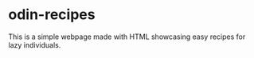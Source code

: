 # odin-recipes

This is a simple webpage made with HTML showcasing easy recipes for lazy individuals. 
